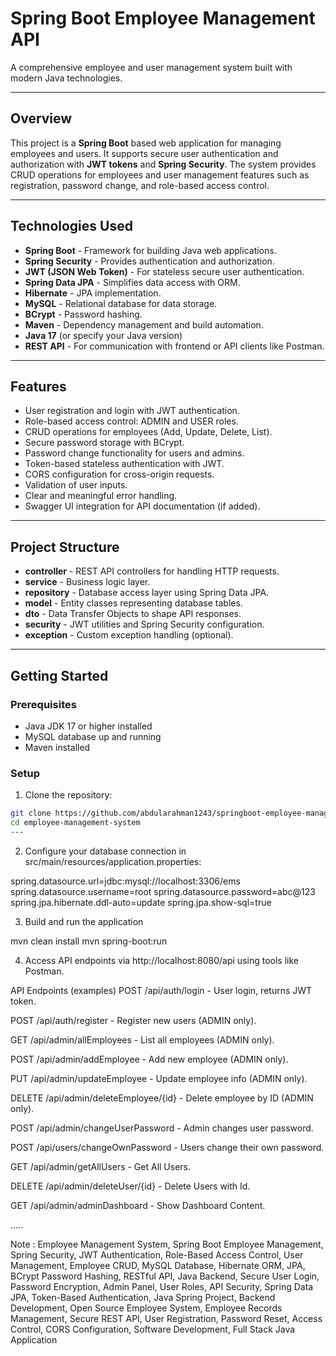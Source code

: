 # Spring Boot Employee Management API

A comprehensive employee and user management system built with modern Java technologies.

---

## Overview

This project is a **Spring Boot** based web application for managing employees and users. It supports secure user authentication and authorization with **JWT tokens** and **Spring Security**. The system provides CRUD operations for employees and user management features such as registration, password change, and role-based access control.

---

## Technologies Used

- **Spring Boot** - Framework for building Java web applications.
- **Spring Security** - Provides authentication and authorization.
- **JWT (JSON Web Token)** - For stateless secure user authentication.
- **Spring Data JPA** - Simplifies data access with ORM.
- **Hibernate** - JPA implementation.
- **MySQL** - Relational database for data storage.
- **BCrypt** - Password hashing.
- **Maven** - Dependency management and build automation.
- **Java 17** (or specify your Java version)
- **REST API** - For communication with frontend or API clients like Postman.

---

## Features

- User registration and login with JWT authentication.
- Role-based access control: ADMIN and USER roles.
- CRUD operations for employees (Add, Update, Delete, List).
- Secure password storage with BCrypt.
- Password change functionality for users and admins.
- Token-based stateless authentication with JWT.
- CORS configuration for cross-origin requests.
- Validation of user inputs.
- Clear and meaningful error handling.
- Swagger UI integration for API documentation (if added).

---

## Project Structure

- **controller** - REST API controllers for handling HTTP requests.
- **service** - Business logic layer.
- **repository** - Database access layer using Spring Data JPA.
- **model** - Entity classes representing database tables.
- **dto** - Data Transfer Objects to shape API responses.
- **security** - JWT utilities and Spring Security configuration.
- **exception** - Custom exception handling (optional).

---

## Getting Started

### Prerequisites

- Java JDK 17 or higher installed
- MySQL database up and running
- Maven installed

### Setup

1. Clone the repository:

```bash
git clone https://github.com/abdularahman1243/springboot-employee-management-system-api.git
cd employee-management-system
---
```

2. Configure your database connection in src/main/resources/application.properties:

spring.datasource.url=jdbc:mysql://localhost:3306/ems
spring.datasource.username=root
spring.datasource.password=abc@123
spring.jpa.hibernate.ddl-auto=update
spring.jpa.show-sql=true

3. Build and run the application

mvn clean install
mvn spring-boot:run

4. Access API endpoints via http://localhost:8080/api using tools like Postman.

API Endpoints (examples)
POST /api/auth/login - User login, returns JWT token.

POST /api/auth/register - Register new users (ADMIN only).

GET /api/admin/allEmployees - List all employees (ADMIN only).

POST /api/admin/addEmployee - Add new employee (ADMIN only).

PUT /api/admin/updateEmployee - Update employee info (ADMIN only).

DELETE /api/admin/deleteEmployee/{id} - Delete employee by ID (ADMIN only).

POST /api/admin/changeUserPassword - Admin changes user password.

POST /api/users/changeOwnPassword - Users change their own password.

GET /api/admin/getAllUsers - Get All Users.

DELETE /api/admin/deleteUser/{id} - Delete Users with Id.

GET /api/admin/adminDashboard - Show Dashboard Content.

.....






Note :
Employee Management System, Spring Boot Employee Management, Spring Security, JWT Authentication, Role-Based Access Control, User Management, Employee CRUD, MySQL Database, Hibernate ORM, JPA, BCrypt Password Hashing, RESTful API, Java Backend, Secure User Login, Password Encryption, Admin Panel, User Roles, API Security, Spring Data JPA, Token-Based Authentication, Java Spring Project, Backend Development, Open Source Employee System, Employee Records Management, Secure REST API, User Registration, Password Reset, Access Control, CORS Configuration, Software Development, Full Stack Java Application
